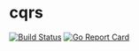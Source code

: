 # cqrs

[![Build Status](https://travis-ci.org/yehohanan7/cqrs.svg)](https://travis-ci.org/yehohanan7/cqrs?branch=master)
[![Go Report Card](https://goreportcard.com/badge/github.com/yehohanan7/cqrs)](https://goreportcard.com/report/github.com/yehohanan7/cqrs)
